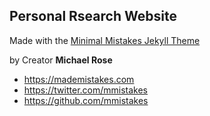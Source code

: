 
## Personal Rsearch Website

Made with the [Minimal Mistakes Jekyll Theme](https://mmistakes.github.io/minimal-mistakes/)

by Creator **Michael Rose**

- <https://mademistakes.com>
- <https://twitter.com/mmistakes>
- <https://github.com/mmistakes>
